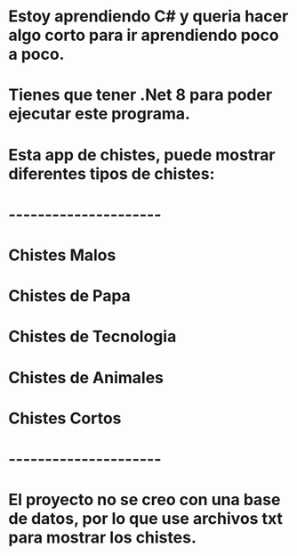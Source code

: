 # Estoy aprendiendo C# y queria hacer algo corto para ir aprendiendo poco a poco.
# Tienes que tener .Net 8 para poder ejecutar este programa.
# Esta app de chistes, puede mostrar diferentes tipos de chistes:
# ---------------------
# Chistes Malos
# Chistes de Papa
# Chistes de Tecnologia
# Chistes de Animales
# Chistes Cortos
# ---------------------
# El proyecto no se creo con una base de datos, por lo que use archivos txt para mostrar los chistes.
